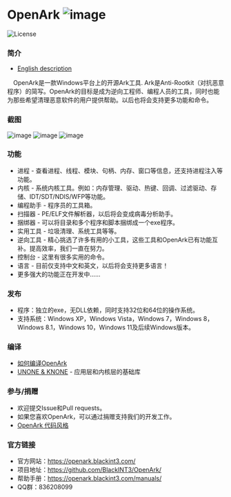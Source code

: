 # OpenArk ![image](resources/logo.png)

![License](https://img.shields.io/badge/License-LGPL-green.svg)

### 简介
* [English description](../README.md)

&ensp;&ensp;OpenArk是一款Windows平台上的开源Ark工具. Ark是Anti-Rootkit（对抗恶意程序）的简写。OpenArk的目标是成为逆向工程师、编程人员的工具，同时也能为那些希望清理恶意软件的用户提供帮助。以后也将会支持更多功能和命令。

### 截图
![image](resources/snapshot-zh-v108.png)
![image](resources/snapshot-zh-01.png)
![image](resources/snapshot-zh-02.png)

### 功能
* 进程 - 查看进程、线程、模块、句柄、内存、窗口等信息，还支持进程注入等功能。
* 内核 - 系统内核工具。例如：内存管理、驱动、热键、回调、过滤驱动、存储、IDT/SDT/NDIS/WFP等功能。
* 编程助手 - 程序员的工具箱。
* 扫描器 - PE/ELF文件解析器，以后将会变成病毒分析助手。
* 捆绑器 - 可以将目录和多个程序和脚本捆绑成一个exe程序。
* 实用工具 - 垃圾清理、系统工具等等。
* 逆向工具 - 精心挑选了许多有用的小工具，这些工具和OpenArk已有功能互补。提高效率，我们一直在努力。
* 控制台 - 这里有很多实用的命令。
* 语言 - 目前仅支持中文和英文，以后将会支持更多语言！
* 更多强大的功能正在开发中……

### 发布
* 程序：独立的exe，无DLL依赖，同时支持32位和64位的操作系统。
* 支持系统：Windows XP，Windows Vista，Windows 7，Windows 8，Windows 8.1，Windows 10，Windows 11及后续Windows版本。

### 编译
* [如何编译OpenArk](build-openark.md)
* [UNONE & KNONE](https://github.com/BlackINT3/none) - 应用层和内核层的基础库

### 参与/捐赠
* 欢迎提交Issue和Pull requests。
* 如果您喜欢OpenArk，可以通过捐赠支持我们的开发工作。
* [OpenArk 代码风格](code-style-guide.md)

### 官方链接
* 官方网站：https://openark.blackint3.com/
* 项目地址：https://github.com/BlackINT3/OpenArk/
* 帮助手册：https://openark.blackint3.com/manuals/
* QQ群：836208099
